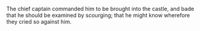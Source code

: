 The chief captain commanded him to be brought into the castle, and bade that he should be examined by scourging; that he might know wherefore they cried so against him.
